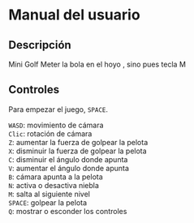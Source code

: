 # Manual del usuario

## Descripción

Mini Golf
Meter la bola en el hoyo , sino pues tecla M

## Controles

Para empezar el juego, `SPACE`.

`WASD`: movimiento de cámara                 
`Clic`: rotación de cámara  
`Z`: aumentar la fuerza de golpear la pelota  
`X`: disminuir  la fuerza de golpear la pelota  
`C`: disminuir el ángulo donde apunta            
`V`: aumentar el ángulo donde apunta          
`B`: cámara apunta a la pelota               
`N`: activa o desactiva niebla                
`M`: salta al siguiente nivel                
`SPACE`: golpear la pelota                           
`Q`: mostrar o esconder los controles 

